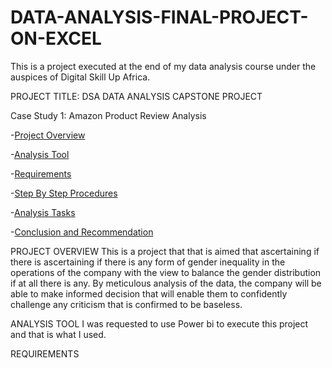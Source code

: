 # DATA-ANALYSIS-FINAL-PROJECT-ON-EXCEL

This is a project executed at the end of my data analysis course under the auspices of Digital Skill Up Africa.

PROJECT TITLE: DSA DATA ANALYSIS CAPSTONE PROJECT 

Case Study 1: Amazon Product Review Analysis 

-[Project Overview](#project-overview)

-[Analysis Tool](#analysis-tool)

-[Requirements](requirements)

-[Step By Step Procedures](step-by-step-procedure)

-[Analysis Tasks](analysis-task)

-[Conclusion and Recommendation](conclusion-and-recommendation)

PROJECT OVERVIEW
This is a project that that is aimed that ascertaining if there is ascertaining if there is any form of gender inequality in the operations of the company with the view to balance the gender distribution if at all there is any. By meticulous analysis of the data, the company will be able to make informed decision that will enable them to confidently challenge any criticism that is confirmed to be baseless.

ANALYSIS TOOL
I was requested to use Power bi to execute this project and that is what I used.

REQUIREMENTS
